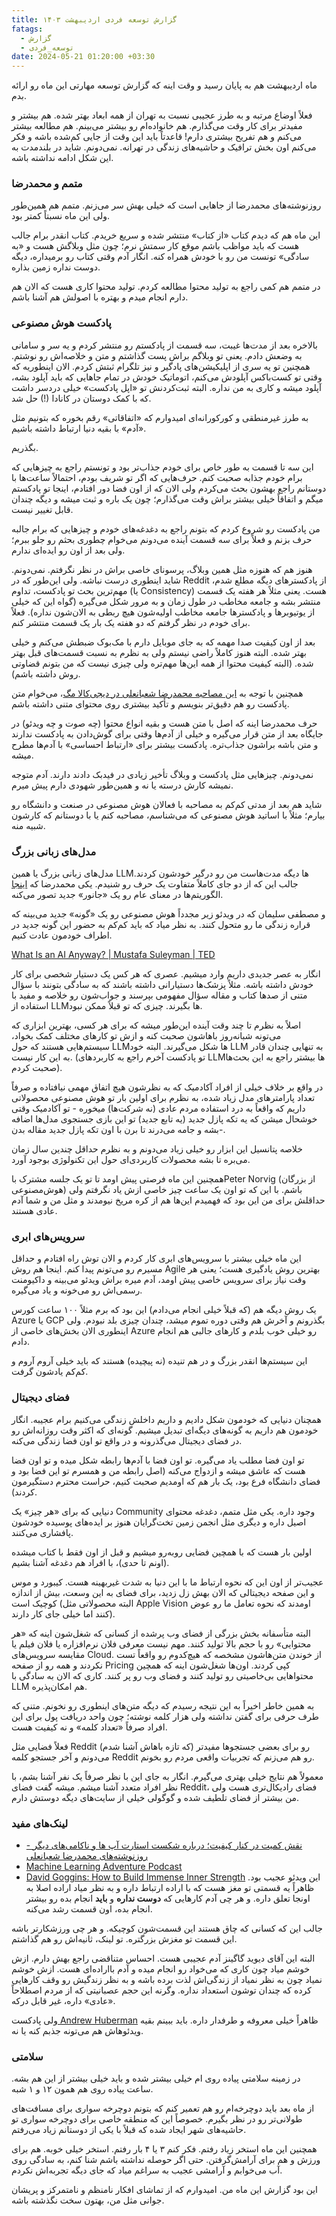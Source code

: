 ```yaml
---
title: گزارش توسعه فردی اردیبهشت ۱۴۰۳
fatags:
  - گزارش
  - توسعه_فردی
date: 2024-05-21 01:20:00 +03:30
---
```

ماه اردیبهشت هم به پایان رسید و وقت اینه که گزارش توسعه مهارتی این ماه رو ارائه بدم. 

فعلاً اوضاع مرتبه و به طرز عجیبی نسبت به تهران از همه ابعاد بهتر شده. هم بیشتر و مفیدتر برای کار وقت می‌گذارم. هم خانواده‌ام رو بیشتر می‌بینم. هم مطالعه بیشتر می‌کنم و هم تفریح بیشتری دارم! قاعدتاً باید این وقت از جایی کم‌شده باشه و فکر می‌کنم اون بخش ترافیک و حاشیه‌های زندگی در تهرانه. نمی‌دونم. شاید در بلندمدت به این شکل ادامه نداشته باشه. 
### متمم و محمدرضا
روزنوشته‌های محمدرضا از جاهایی است که خیلی بهش سر می‌زنم. متمم هم همین‌طور ولی این ماه نسبتاً کمتر بود. 

این ماه هم که دیدم کتاب «از کتاب» منتشر شده و سریع خریدم. کتاب انقدر برام جالب هست که باید مواظب باشم موقع کار سمتش نرم؛ چون مثل وبلاگش هست و «به سادگی» تونست من رو با خودش همراه کنه. انگار آدم وقتی کتاب رو برمیداره، دیگه دوست نداره زمین بذاره. 

در متمم هم کمی راجع به تولید محتوا مطالعه کردم. تولید محتوا کاری هست که الان هم دارم انجام میدم و بهتره با اصولش هم آشنا باشم. 
### پادکست هوش مصنوعی
بالاخره بعد از مدت‌ها غیبت، سه قسمت از پادکستم رو منتشر کردم و یه سر و سامانی به وضعش دادم. یعنی تو وبلاگم براش پست گذاشتم و متن و خلاصه‌اش رو نوشتم. همچنین تو یه سری از اپلیکیشن‌های پادگیر و نیز تلگرام ثبتش کردم. الان اینطوریه که وقتی تو کست‌باکس آپلودش می‌کنم، اتوماتیک خودش در تمام جاهایی که باید آپلود بشه، آپلود میشه و کاری به من نداره. البته ثبت‌کردنش تو «اپل پادکست» خیلی دردسر داشت که با کمک دوستان در کانادا (!) حل شد.

به طرز غیرمنطقی و کورکورانه‌ای امیدوارم که «اتفاقاتی» رقم بخوره که بتونیم مثل «آدم» با بقیه دنیا ارتباط داشته باشیم. 

بگذریم. 

این سه تا قسمت به طور خاص برای خودم جذاب‌تر بود و تونستم راجع به چیزهایی که برام خودم جذابه صحبت کنم. حرف‌هایی که اگر تو شریف بودم، احتمالاً ساعت‌ها با دوستانم راجع بهشون بحث می‌کردم ولی الان که از اون فضا دور افتادم، اینجا تو پادکستم میگم و اتفاقاً خیلی بیشتر براش وقت می‌گذارم؛ چون یک باره و ثبت میشه و دیگه چندان قابل تغییر نیست. 

من پادکست رو شروع کردم که بتونم راجع به دغدغه‌های خودم و چیزهایی که برام جالبه حرف بزنم و فعلاً برای سه قسمت آینده می‌دونم می‌خوام چطوری بحثم رو جلو ببرم؛ ولی بعد از اون رو ایده‌ای ندارم. 

هنوز هم که هنوزه مثل همین وبلاگ، پرسونای خاصی براش در نظر نگرفتم. نمی‌دونم. شاید اینطوری درست نباشه. ولی این‌طور که در Reddit از پادکسترهای دیگه مطلع شدم، مهم‌ترین بحث تو پادکست، تداوم (یا Consistency) هست. یعنی مثلاً هر هفته یک قسمت منتشر بشه و جامعه مخاطب در طول زمان و به مرور شکل می‌گیره (گواه این که خیلی از یوتیوبرها و پادکسترها جامعه مخاطب اولیه‌شون هیچ ربطی به الان‌شون نداره). فعلاً برای خودم در نظر گرفتم که دو هفته یک بار یک قسمت منتشر کنم. 

بعد از اون کیفیت صدا مهمه که به جای موبایل دارم با مک‌بوک ضبطش می‌کنم و خیلی بهتر شده. البته هنوز کاملاً راضی نیستم ولی به نظرم به نسبت قسمت‌های قبل بهتر شده. (البته کیفیت محتوا از همه این‌ها مهم‌تره ولی چیزی نیست که من بتونم قضاوتی روش داشته باشم).

همچنین با توجه به [این مصاحبه محمدرضا شعبانعلی در دیجی‌کالا مگ](https://www.digikala.com/mag/podcast/%D9%85%D8%B0%D8%A7%DA%A9%D8%B1%D9%87-%D9%85%D9%88%D8%B1%D8%AF-%DA%86%DB%8C%D8%B2%D8%9B-%DA%AF%D9%81%D8%AA%E2%80%8C%D9%88%DA%AF%D9%88-%D8%A8%D8%A7-%D9%85%D8%AD%D9%85%D9%85%D8%AF%D8%B1%D8%B6%D8%A7/)، می‌خوام متن پادکست رو هم دقیق‌تر بنویسم و تأکید بیشتری روی محتوای متنی داشته باشم.

حرف محمدرضا اینه که اصل با متن هست و بقیه انواع محتوا (چه صوت و چه ویدئو) در جایگاه بعد از متن قرار می‌گیره و خیلی از آدم‌ها وقتی برای گوش‌دادن به پادکست ندارند و متن باشه براشون جذاب‌تره. پادکست بیشتر برای «ارتباط احساسی» با آدم‌ها مطرح میشه. 

نمی‌دونم. چیزهایی مثل پادکست و وبلاگ تأخیر زیادی در فیدبک دادند دارند. آدم متوجه نمیشه کارش درسته یا نه و همین‌طور شهودی دارم پیش میرم. 

شاید هم بعد از مدتی کم‌کم به مصاحبه با فعالان هوش مصنوعی در صنعت و دانشگاه رو بیارم؛ مثلاً با اساتید هوش مصنوعی که می‌شناسم، مصاحبه کنم یا با دوستانم که کارشون شبیه منه. 

### مدل‌های زبانی بزرگ
مدل‌های زبانی بزرگ یا همین LLMها دیگه مدت‌هاست من رو درگیر خودشون کردند. جالب این که از دو جای کاملاً متفاوت یک حرف رو شنیدم. یکی محمدرضا که [اینجا](https://mrshabanali.com/%da%86%d8%aa-%d8%ac%db%8c-%d9%be%db%8c-%d8%aa%db%8c-%d9%88%db%8c%d8%aa%da%af%d9%86%d8%b4%d8%aa%d8%a7%db%8c%d9%86/#comment-80736) الگوریتم‌ها در معنای عام رو یک «جانور» جدید تصور می‌کنه. 

و مصطفی سلیمان که در ویدئو زیر مجدداً هوش مصنوعی رو یک «گونه» جدید می‌بینه که قراره زندگی ما رو متحول کنند. به نظر میاد که باید کم‌کم به حضور این گونه جدید در اطراف خودمون عادت کنیم. 

[What Is an AI Anyway? | Mustafa Suleyman | TED](https://youtu.be/KKNCiRWd_j0?si=dTc9ONEgu3tKZ0nX)

انگار به عصر جدیدی داریم وارد میشیم. عصری که هر کس یک دستیار شخصی برای کار خودش داشته باشه. مثلاً پزشک‌ها دستیارانی داشته باشند که به سادگی بتونند با سؤال متنی از صدها کتاب و مقاله سؤال مفهومی بپرسند و جواب‌شون رو خلاصه و مفید با استفاده از LLMها بگیرند. چیزی که تو قبلاً ممکن نبود. 

اصلاً به نظرم تا چند وقت آینده این‌طور میشه که برای هر کسی، بهترین ابزاری که می‌تونه شبانه‌روز باهاشون صحبت کنه و ازش تو کارهای مختلف کمک بخواد، سیستم‌هایی هستند که حول LLMها شکل می‌گیرند. البته خود LLM به تنهایی چندان قادر به این کار نیست. (تو پادکست آخرم راجع به کاربردهای LLMها بیشتر راجع به این بحث‌ها صحبت کردم). 

در واقع بر خلاف خیلی از افراد آکادمیک که به نظرشون هیچ اتفاق مهمی نیافتاده و صرفاً تعداد پارامترهای مدل زیاد شده، به نظرم برای اولین بار تو هوش مصنوعی محصولاتی داریم که واقعاً به درد استفاده مردم عادی (نه شرکت‌ها) میخوره - تو آکادمیک وقتی خوشحال میشن که یه تکه پازل جدید (یه تابع جدید) تو این بازی جستجوی مدل‌ها اضافه بشه و جامه می‌درند تا برن با اون تکه پازل جدید مقاله بدن-.

خلاصه پتانسیل این ابزار رو خیلی زیاد می‌دونم و به نظرم حداقل چندین سال زمان می‌بره تا بشه محصولات کاربردی‌ای حول این تکنولوژی بوجود آورد. 

همچنین این ماه فرصتی پیش اومد تا تو یک جلسه مشترک باPeter Norvig (از بزرگان هوش‌مصنوعی) باشم. با این که تو اون یک ساعت چیز خاصی ازش یاد نگرفتم ولی حداقلش برای من این بود که فهمیدم این‌ها هم از کره مریخ نیومدند و مثل من و شما آدم عادی هستند. 
### سرویس‌های ابری
این ماه خیلی بیشتر با سرویس‌های ابری کار کردم و الان توش راه افتادم و حداقل مسیرم رو می‌تونم پیدا کنم. اینجا هم روش Agile بهترین روش یادگیری هست؛ یعنی هر وقت نیاز برای سرویس خاصی پیش اومد، آدم میره براش ویدئو می‌بینه و داکیومنت رسمی‌اش رو می‌خونه و یاد می‌گیره. 

یک روش دیگه هم (که قبلاً خیلی انجام می‌دادم) این بود که برم مثلاً ۱۰۰ ساعت کورس Azure یا GCP بگذرونم و آخرش هم وقتی دوره تموم میشد، چندان چیزی بلد نبودم. ولی اینطوری الان بخش‌های خاصی از Azure رو خیلی خوب بلدم و کارهای جالبی هم انجام دادم.

این سیستم‌ها انقدر بزرگ و در هم تنیده (نه پیچیده) هستند که باید خیلی آروم آروم و کم‌کم یادشون گرفت. 
### فضای دیجیتال
همچنان دنیایی که خودمون شکل دادیم و داریم داخلش زندگی می‌کنیم برام عجیبه. انگار خودمون هم داریم به گونه‌های دیگه‌ای تبدیل میشیم. گونه‌ای که اکثر وقت روزانه‌اش رو در فضای دیجیتال می‌گذرونه و در واقع تو اون فضا زندگی می‌کنه. 

تو اون فضا مطلب یاد می‌گیره. تو اون فضا با آدم‌ها رابطه شکل میده و تو اون فضا هست که عاشق میشه و ازدواج می‌کنه (اصل رابطه من و همسرم تو این فضا بود و فضای دانشگاه فرع بود، یک بار هم که اومدیم صحبت کنیم، حراست محترم دستگیرمون کردند). 

دنیایی که برای «هر چیز» یک Community وجود داره. یکی مثل متمم، دغدغه محتوای اصیل داره و دیگری مثل انجمن زمین تخت‌گرایان هنوز بر ایده‌های پوسیده خودشون پافشاری می‌کنند. 

اولین بار هست که با همچین فضایی روبه‌رو میشیم و قبل از اون فقط با کتاب میشده (اونم تا حدی)، با افراد هم دغدغه آشنا بشیم. 

عجیب‌تر از اون این که نحوه ارتباط ما با این دنیا به شدت غیربهینه هست. کیبورد و موس و این صفحه دیجیتالی که الان بهش زل زدید، برای فضای به این وسعت، بیش از اندازه کوچیک است (البته محصولاتی مثل Apple Vision اومدند که نحوه تعامل ما رو عوض کنند اما خیلی جای کار دارند).

البته متأسفانه بخش بزرگی از فضای وب پرشده از کسانی که شغل‌شون اینه که «هر محتوایی» رو با حجم بالا تولید کنند. مهم نیست معرفی فلان نرم‌افزاره یا فلان فیلم یا مقایسه سرویس‌های Cloud. از خوندن متن‌هاشون مشخصه که هیچ‌کدوم رو واقعاً تست نکردند و همه رو از صفحه Pricing کپی کردند. اون‌ها شغل‌شون اینه که همچین محتواهایی بی‌خاصیتی رو تولید کنند و فضای وب رو پر کنند. کاری که الان به سادگی با LLM هم امکان‌پذیره. 

به همین‌ خاطر اخیراً به این نتیجه رسیدم که دیگه متن‌های اینطوری رو نخونم. متنی که طرف حرفی برای گفتن نداشته ولی هزار کلمه نوشته؛ چون واحد دریافت پول برای این افراد صرفاً «تعداد کلمه» و نه کیفیت هست. 

فعلاً فضایی مثل Reddit (که تازه باهاش آشنا شدم) رو برای بعضی جستجوها مفیدتر می‌دونم و آخر جستجو کلمه Reddit رو هم می‌زنم که تجربیات واقعی مردم رو بخونم. 

معمولاً هم نتایج خیلی بهتری می‌گیرم. انگار به جای این با نظر صرفاً یک نفر آشنا بشم، با نظر افراد متعدد آشنا میشم. میشه گفت فضای Reddit، فضای رادیکال‌تری هست ولی من بیشتر از فضای تلطیف شده و گوگولی خیلی از سایت‌های دیگه دوستش دارم.
### لینک‌های مفید
 - [نقش کمیت در کنار کیفیت؛ درباره شکست استارت آپ ها و ناکامی‌های دیگر - روزنوشته‌های محمدرضا شعبانعلی](https://mrshabanali.com/%D8%B1%D8%A7%D8%A8%D8%B7%D9%87-%DA%A9%D9%85%DB%8C%D8%AA-%D9%88-%DA%A9%DB%8C%D9%81%DB%8C%D8%AA/)
- [Machine Learning Adventure Podcast](https://castbox.fm/channel/6090431?country=ir)
- [David Goggins: How to Build Immense Inner Strength](https://youtu.be/nDLb8_wgX50?t=2790)
 این ویدئو عجیب بود. ظاهراً یه قسمتی تو مغز هست که با اراده ارتباط داره و به نظر میاد اراده اصلا به اونجا تعلق داره. و هر چی آدم کارهایی که **دوست نداره** و **باید** انجام بده رو بیشتر انجام بده، اون قسمت رشد می‌کنه.

جالب این که کسانی که چاق هستند این قسمت‌شون کوچیکه. و هر چی ورزشکارتر باشه این قسمت تو مغزش بزرگتره. تو لینک، ثانیه‌اش رو هم گذاشتم.

البته این آقای دیوید گاگینز آدم عجیبی هست. احساس متناقضی راجع بهش دارم. ازش خوشم میاد چون کاری که می‌خواد رو انجام میده و آدم بااراده‌ای هست. ازش خوشم نمیاد چون به نظر نمیاد از زندگی‌اش لذت برده باشه و به نظر زندگیش رو وقف کارهایی کرده که چندان توشون استعداد نداره. وگرنه این حجم عصبانیتی که از مردم اصطلاحاً «عادی» داره، غیر قابل درکه. 

ولی پادکست[ Andrew Huberman](https://www.youtube.com/@hubermanlab/videos) ظاهراً خیلی معروفه و طرفدار داره. باید ببینم بقیه ویدئوهاش هم می‌تونه جذبم کنه یا نه. 
### سلامتی
در زمینه سلامتی پیاده روی‌ ام خیلی بیشتر شده و باید خیلی بیشتر از این هم بشه. ساعت پیاده روی هم همون ۱۲ و ۱ شبه. 

از ماه بعد باید دوچرخه‌ام رو هم تعمیر کنم که بتونم دوچرخه سواری برای مسافت‌های طولانی‌تر رو در نظر بگیرم. خصوصاً این که منطقه خاصی برای دوچرخه سواری تو حاشیه‌های شهر ایجاد شده که قبلاً با یکی از دوستانم زیاد می‌رفتم. 

همچنین این ماه استخر زیاد رفتم. فکر کنم ۳ یا ۴ بار رفتم. استخر خیلی خوبه. هم برای ورزش و هم برای آرامش‌گرفتن. حتی اگر حوصله نداشته باشم شنا کنم، به سادگی روی آب می‌خوابم و آرامشی عجیب به سراغم میاد که جای دیگه‌ تجربه‌اش نکردم. 

این بود گزارش این ماه من. امیدوارم که از تماشای افکار نامنظم و نامتمرکز و پریشان جوانی مثل من، بهتون سخت نگذشته باشه. ‬